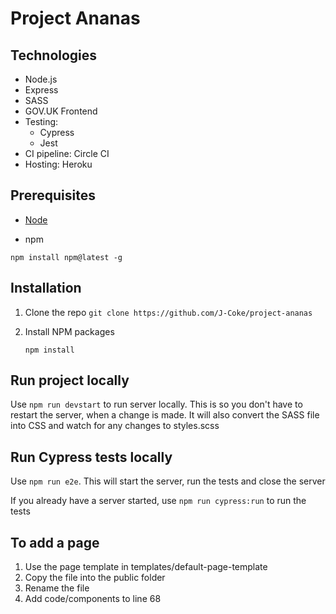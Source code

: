 # Project Ananas

## Technologies

- Node.js
- Express
- SASS
- GOV.UK Frontend
- Testing:
  - Cypress
  - Jest
- CI pipeline: Circle CI
- Hosting: Heroku

## Prerequisites

- [Node](https://nodejs.org/en/)

- npm

`npm install npm@latest -g`

## Installation

1. Clone the repo
   `git clone https://github.com/J-Coke/project-ananas`

2. Install NPM packages

   `npm install`

## Run project locally

Use `npm run devstart` to run server locally. This is so you don't have to restart the server, when a change is made. It will also convert the SASS file into CSS and watch for any changes to styles.scss

## Run Cypress tests locally

Use `npm run e2e`. This will start the server, run the tests and close the server

If you already have a server started, use `npm run cypress:run` to run the tests

## To add a page

1. Use the page template in templates/default-page-template
2. Copy the file into the public folder
3. Rename the file
4. Add code/components to line 68
